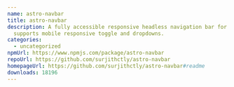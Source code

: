 ```yaml
---
name: astro-navbar
title: astro-navbar
description: A fully accessible responsive headless navigation bar for Astro. It
  supports mobile responsive toggle and dropdowns.
categories:
  - uncategorized
npmUrl: https://www.npmjs.com/package/astro-navbar
repoUrl: https://github.com/surjithctly/astro-navbar
homepageUrl: https://github.com/surjithctly/astro-navbar#readme
downloads: 18196
---
```


